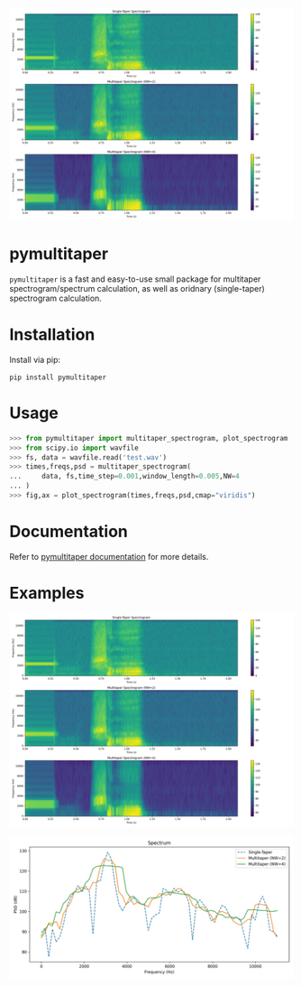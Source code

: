 <p align="center">
  <img src="https://github.com/fncokg/pymultitaper/blob/master/spectrogram.jpg?raw=true" />
</p>

# pymultitaper


`pymultitaper` is a fast and easy-to-use small package for multitaper spectrogram/spectrum calculation, as well as oridnary (single-taper) spectrogram calculation.


# Installation

Install via pip:

```
pip install pymultitaper
```

# Usage

```python
>>> from pymultitaper import multitaper_spectrogram, plot_spectrogram
>>> from scipy.io import wavfile
>>> fs, data = wavfile.read('test.wav')
>>> times,freqs,psd = multitaper_spectrogram(
...     data, fs,time_step=0.001,window_length=0.005,NW=4
... )
>>> fig,ax = plot_spectrogram(times,freqs,psd,cmap="viridis")
```

# Documentation

Refer to [pymultitaper documentation](https://fncokg.github.io/pymultitaper/) for more details.

# Examples

![Comparions of multitaper spectrograms](https://github.com/fncokg/pymultitaper/blob/master/spectrogram.jpg)

![Comparions of multitaper spectrums](https://github.com/fncokg/pymultitaper/blob/master/spectrum.jpg)